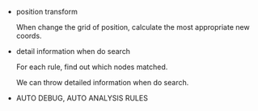- position transform

  When change the grid of position, calculate the most appropriate new coords.

- detail information when do search

  For each rule, find out which nodes matched.

  We can throw detailed information when do search.

- AUTO DEBUG, AUTO ANALYSIS RULES
